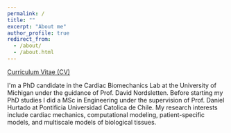 ```yaml
---
permalink: /
title: ""
excerpt: "About me"
author_profile: true
redirect_from: 
  - /about/
  - /about.html
---
```


[Curriculum Vitae (CV)](https://javijv4.github.io/files/CV_JJV.pdf)

I'm a PhD candidate in the Cardiac Biomechanics Lab at the University of Michigan under the guidance of Prof. David Nordsletten. Before starting my PhD studies I did a MSc in Engineering under the supervision of Prof. Daniel Hurtado at Pontificia Universidad Catolica de Chile. My research interests include cardiac mechanics, computational modeling, patient-specific models, and multiscale models of biological tissues. 